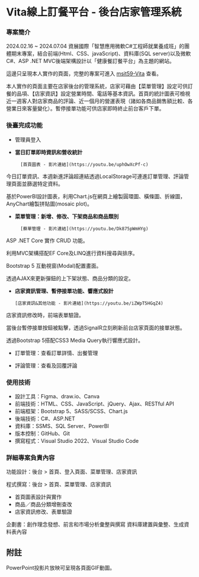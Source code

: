 # Vita線上訂餐平台 - 後台店家管理系統


### 專案簡介
2024.02.16 ~ 2024.07.04 資展國際「智慧應用微軟C#工程師就業養成班」的團體期末專案，結合前端(Html、CSS、javaScript)、資料庫(SQL server)以及微軟C#、ASP .NET MVC後端架構設計以「健康餐訂餐平台」為主題的網站。

這邊只呈現本人實作的頁面，完整的專案可進入 [msit59-Vita](https://github.com/ezMarshall/msit59-vita.git) 查看。

本人實作的頁面主要在店家後台的管理系統，店家可藉由【菜單管理】設定可供訂餐的品項、【店家資訊】設定營業時間、電話等基本資訊。首頁的統計圖表可檢視近一週客人對店家商品的評論、近一個月的營運表現（諸如各商品銷售額比較、各營業日來客量變化）。暫停接單功能可供店家即時終止前台客戶下單。

### 後臺完成功能

- 管理員登入

- **當日訂單即時資訊和營收統計**

        [首頁圖表 - 影片連結](https://youtu.be/uphOwXcPf-c)

今日訂單資訊、本週新進評論超連結透過LocalStorage可連進訂單管理、評論管理頁面並篩選特定資料。

基於PowerBI設計圖表，利用Chart.js在網頁上繪製圓環圖、橫條圖、折線圖，AnyChart繪製拼貼圖(mosaic plot)。


- **菜單管理：新增、修改、下架商品和商品類別**

        [蔡單管理 - 影片連結](https://youtu.be/Dk875pWmHYg)

ASP .NET Core 實作 CRUD 功能。

利用MVC架構搭配EF Core及LINQ進行資料搜尋與排序。

Bootstrap 5 互動視窗(Modal)配置畫面。

透過AJAX來更新彈鈕的上下架狀態、商品分類的設定。


- **店家資訊管理、暫停接單功能、響應式設計**

      [店家資訊&其他功能 - 影片連結](https://youtu.be/iZWpT5HGqZ4)

店家資訊修改時，前端表單驗證。

當後台暫停接單按鈕被點擊，透過SignalR立刻刷新前台店家頁面的接單狀態。

透過Bootstrap 5搭配CSS3 Media Query執行響應式設計。


- 訂單管理：查看訂單詳情、出餐管理

- 評論管理：查看及回覆評論

### 使用技術

- 設計工具：Figma、draw.io、Canva
- 前端技術：HTML、CSS、JavaScript、jQuery、Ajax、RESTful API
- 前端框架：Bootstrap 5、SASS/SCSS、Chart.js
- 後端技術：C#、ASP.NET
- 資料庫：SSMS、SQL Server、PowerBI
- 版本控制：GitHub、Git
- 撰寫程式：Visual Studio 2022、Visual Studio Code


### 詳細專案負責內容
功能設計：後台 > 首頁、登入頁面、菜單管理、店家資訊

程式撰寫：後台 > 首頁、菜單管理、店家資訊
- 首頁圖表設計與實作
- 商品／商品分類增刪查改
- 店家資訊修改、表單驗證

企劃書：創作理念發想、前言和市場分析彙整與撰寫
資料庫建置與彙整、生成資料表內容

## 附註
PowerPoint投影片放映可呈現各頁面GIF動圖。
